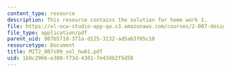 ```yaml
---
content_type: resource
description: This resource contains the solution for home work 1.
file: https://ol-ocw-studio-app-qa.s3.amazonaws.com/courses/2-007-design-and-manufacturing-i-spring-2009/1b8c2966e380f73d43017e43db2f5d58_MIT2_007s09_sol_hw01.pdf
file_type: application/pdf
parent_uid: 987b571d-371a-d125-3132-ad5a63f05c18
resourcetype: Document
title: MIT2_007s09_sol_hw01.pdf
uid: 1b8c2966-e380-f73d-4301-7e43db2f5d58
---
```

